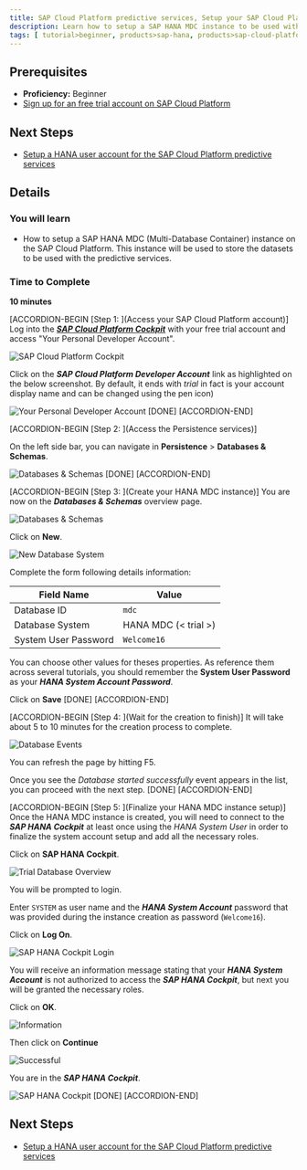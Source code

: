```yaml
---
title: SAP Cloud Platform predictive services, Setup your SAP Cloud Platform trial SAP HANA MDC instance
description: Learn how to setup a SAP HANA MDC instance to be used with the SAP Cloud Platform predictive services
tags: [ tutorial>beginner, products>sap-hana, products>sap-cloud-platform  ]
---
```


## Prerequisites
  - **Proficiency:** Beginner
  - [Sign up for an free trial account on SAP Cloud Platform](http://www.sap.com/developer/tutorials/hcp-create-trial-account.html)

## Next Steps
  - [Setup a HANA user account for the SAP Cloud Platform predictive services](http://www.sap.com/developer/tutorials/hcpps-hana-create-user.html)

## Details
### You will learn
  - How to setup a SAP HANA MDC (Multi-Database Container) instance on the SAP Cloud Platform. This instance will be used to store the datasets to be used with the predictive services.

### Time to Complete
  **10 minutes**

[ACCORDION-BEGIN [Step 1: ](Access your SAP Cloud Platform account)]
Log into the [***SAP Cloud Platform Cockpit***](http://account.hanatrial.ondemand.com/cockpit) with your free trial account and access "Your Personal Developer Account".

![SAP Cloud Platform Cockpit](01.png)

Click on the ***SAP Cloud Platform Developer Account*** link as highlighted on the below screenshot. By default, it ends with *trial* in fact is your account display name and can be changed using the pen icon)

![Your Personal Developer Account](02.png)
[DONE]
[ACCORDION-END]

[ACCORDION-BEGIN [Step 2: ](Access the Persistence services)]

On the left side bar, you can navigate in **Persistence** > **Databases & Schemas**.

![Databases & Schemas](03.png)
[DONE]
[ACCORDION-END]

[ACCORDION-BEGIN [Step 3: ](Create your HANA MDC instance)]
You are now on the ***Databases & Schemas*** overview page.

![Databases & Schemas](03.png)

Click on **New**.

![New Database System](04.png)

Complete the form following details information:

Field Name           | Value
-------------------- | --------------
Database ID          | `mdc`
Database System      | HANA MDC (< trial >)
System User Password | `Welcome16`

You can choose other values for theses properties. As reference them across several tutorials, you should remember the **System User Password** as your ***HANA System Account Password***.

Click on **Save**
[DONE]
[ACCORDION-END]

[ACCORDION-BEGIN [Step 4: ](Wait for the creation to finish)]
It will take about 5 to 10 minutes for the creation process to complete.

![Database Events](05.png)

You can refresh the page by hitting F5.

Once you see the *Database started successfully* event appears in the list, you can proceed with the next step.
[DONE]
[ACCORDION-END]

[ACCORDION-BEGIN [Step 5: ](Finalize your HANA MDC instance setup)]
Once the HANA MDC instance is created, you will need to connect to the ***SAP HANA Cockpit*** at least once using the *HANA System User* in order to finalize the system account setup and add all the necessary roles.

Click on **SAP HANA Cockpit**.

![Trial Database Overview](06.png)

You will be prompted to login.

Enter `SYSTEM` as user name and the ***HANA System Account*** password that was provided during the instance creation as password (`Welcome16`).

Click on **Log On**.

![SAP HANA Cockpit Login](07.png)

You will receive an information message stating that your ***HANA System Account*** is not authorized to access the ***SAP HANA Cockpit***, but next you will be granted the necessary roles.

Click on **OK**.

![Information](08.png)

Then click on **Continue**

![Successful](09.png)

You are in the ***SAP HANA Cockpit***.

![SAP HANA Cockpit](10.png)
[DONE]
[ACCORDION-END]

## Next Steps
  - [Setup a HANA user account for the SAP Cloud Platform predictive services](http://www.sap.com/developer/tutorials/hcpps-hana-create-user.html)
